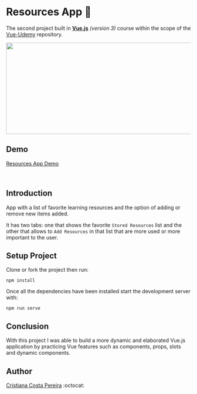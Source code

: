 # Resources App :open_book:
The second project built in <ins>**Vue.js**</ins> *(version 3)* course within the scope of the [Vue-Udemy](https://github.com/CristianaCostaPereira/Vue-Udemy) repository.

<img src="https://cdn.pixabay.com/photo/2017/05/21/11/36/memo-2331062_960_720.jpg" width="1000" height="250">

## Demo
[Resources App Demo](https://resources-list-app.netlify.app/)

<br>

## Introduction
App with a list of favorite learning resources and the option of adding or remove new items added.

It has two tabs: one that shows the favorite `Stored Resources` list and the other that allows to `Add Resources` in that list that are more used or more important to the user.

## Setup Project
Clone or fork the project then run:

```
npm install
```

Once all the dependencies have been installed start the development server with:

```
npm run serve
```

## Conclusion
With this project I was able to build a more dynamic and elaborated Vue.js application by practicing Vue features such as components, props, slots and dynamic components.

## Author
[Cristiana Costa Pereira](https://github.com/CristianaCostaPereira) :octocat:
